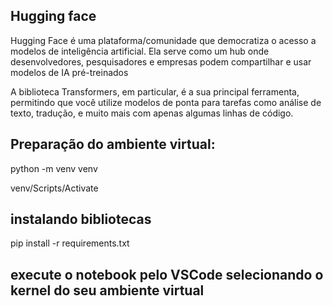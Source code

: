 ## Hugging face

Hugging Face é uma plataforma/comunidade que democratiza o acesso a modelos de inteligência artificial. Ela serve como um hub onde desenvolvedores, pesquisadores e empresas podem compartilhar e usar modelos de IA pré-treinados

 A biblioteca Transformers, em particular, é a sua principal ferramenta, permitindo que você utilize modelos de ponta para tarefas como análise de texto, tradução, e muito mais com apenas algumas linhas de código.

 ## Preparação do ambiente virtual:

 python -m venv venv

 venv/Scripts/Activate

 ## instalando bibliotecas

 pip install -r requirements.txt

 ## execute o notebook pelo VSCode selecionando o kernel do seu ambiente virtual
 
